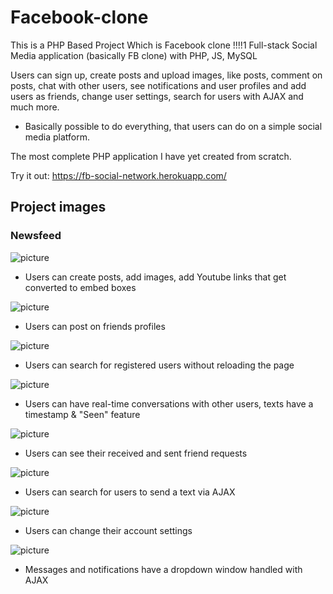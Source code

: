 # Facebook-clone

This is  a PHP Based Project Which is Facebook clone !!!!1
Full-stack Social Media application (basically FB clone) with PHP, JS, MySQL

Users can sign up, create posts and upload images, like posts, comment on posts, chat with other users, see notifications and user profiles and add users as friends, change user settings, search for users with AJAX and much more.

* Basically possible to do everything, that users can do on a simple social media platform.

The most complete PHP application I have yet created from scratch.

Try it out: https://fb-social-network.herokuapp.com/

## Project images

### Newsfeed
![picture](assets/images/1.png)
* Users can create posts, add images, add Youtube links that get converted to embed boxes

![picture](assets/images/2.png)
* Users can post on friends profiles

![picture](assets/images/3.png)
* Users can search for registered users without reloading the page

![picture](assets/images/4.png)
* Users can have real-time conversations with other users, texts have a timestamp & "Seen" feature

![picture](assets/images/5.png)
* Users can see their received and sent friend requests

![picture](assets/images/6.png)
* Users can search for users to send a text via AJAX

![picture](assets/images/7.png)
* Users can change their account settings

![picture](assets/images/8.png)
* Messages and notifications have a dropdown window handled with AJAX
